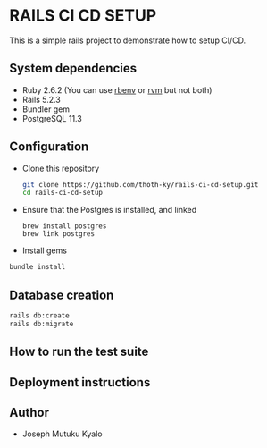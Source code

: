 # RAILS CI CD SETUP

This is a simple rails project to demonstrate how to setup CI/CD.

## System dependencies
  * Ruby 2.6.2 (You can use [rbenv](https://github.com/rbenv/rbenv) or [rvm](https://rvm.io/) but not both)
  * Rails 5.2.3
  * Bundler gem
  * PostgreSQL 11.3

## Configuration
  * Clone this repository
    ```zsh
    git clone https://github.com/thoth-ky/rails-ci-cd-setup.git
    cd rails-ci-cd-setup
    ```
  * Ensure that the Postgres is installed, and linked
    ```
    brew install postgres
    brew link postgres
    ```
  * Install gems
  ```zsh
  bundle install
  ```

## Database creation
  ```zsh
  rails db:create
  rails db:migrate
  ```

## How to run the test suite
<!-- TODO: -->

## Deployment instructions
<!-- TODO: -->

## Author
  * Joseph Mutuku Kyalo


